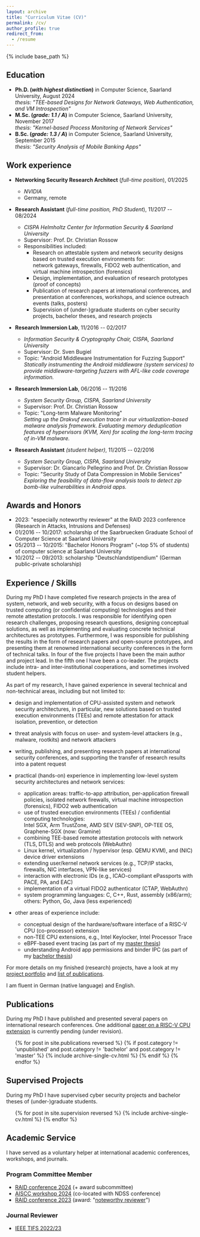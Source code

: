 ```yaml
---
layout: archive
title: "Curriculum Vitae (CV)"
permalink: /cv/
author_profile: true
redirect_from:
  - /resume
---
```


{% include base_path %}


## Education

* **Ph.D. (_with highest distinction_)** in Computer Science, Saarland University, August 2024  
  _thesis: "TEE-based Designs for Network Gateways, Web Authentication, and VM Introspection"_
* **M.Sc. (_grade: 1.1 / A_)** in Computer Science, Saarland University, November 2017  
  _thesis: "Kernel-based Process Monitoring of Network Services"_
* **B.Sc. (_grade: 1.3 / A_)** in Computer Science, Saarland University, September 2015  
  _thesis: "Security Analysis of Mobile Banking Apps"_

## Work experience

* **Networking Security Research Architect** (_full-time position_), 01/2025
  * _NVIDIA_
  * Germany, remote

* **Research Assistant** (_full-time position, PhD Student_), 11/2017 -- 08/2024
  * _CISPA Helmholtz Center for Information Security & Saarland University_
  * Supervisor: Prof. Dr. Christian Rossow
  * Responsibilities included:
    * Research on attestable system and network security designs based on trusted execution environments for:  
    network gateways, firewalls, FIDO2 web authentication, and virtual machine introspection (forensics)
    * Design, implementation, and evaluation of research prototypes (proof of concepts)
    * Publication of research papers at international conferences, and presentation at conferences, workshops, and science outreach events (talks, posters)
    * Supervision of (under-)graduate students on cyber security projects, bachelor theses, and research projects

* **Research Immersion Lab**, 11/2016 -- 02/2017
  * _Information Security & Cryptography Chair, CISPA, Saarland University_
  * Supervisor: Dr. Sven Bugiel
  * Topic: "Android Middleware Instrumentation for Fuzzing Support"  
  _Statically instrumenting the Android middleware (system services) to provide middleware-targeting fuzzers with AFL-like code coverage information._

* **Research Immersion Lab**, 06/2016 -- 11/2016
  * _System Security Group, CISPA, Saarland University_
  * Supervisor: Prof. Dr. Christian Rossow
  * Topic: "Long-term Malware Monitoring"  
  _Setting up the Drakvuf execution tracer in our virtualization-based malware analysis framework.
  Evaluating memory deduplication features of hypervisors (KVM, Xen) for scaling the long-term tracing of in-VM malware._

* **Research Assistant** _(student helper)_, 11/2015 -- 02/2016
  * _System Security Group, CISPA, Saarland University_
  * Supervisor: Dr. Giancarlo Pellegrino and Prof. Dr. Christian Rossow
  * Topic: "Security Study of Data Compression in Mobile Services"  
  _Exploring the feasibility of data-flow analysis tools to detect zip bomb-like vulnerabilities in Android apps._

## Awards and Honors

* 2023: "especially noteworthy reviewer" at the RAID 2023 conference (Research in Attacks, Intrusions and Defenses)
* 01/2016 -- 10/2017: scholarship of the Saarbruecken Graduate School of Computer Science at Saarland University
* 05/2013 -- 10/2015: "Bachelor Honors Program" (~top 5% of students) of computer science at Saarland University
* 10/2012 -- 09/2013: scholarship "Deutschlandstipendium" (German public-private scholarship)

## Experience / Skills

During my PhD I have completed five research projects in the area of system, network, and web security, with a focus on designs based on trusted computing (or confidential computing) technologies and their remote attestation protocols.
I was responsible for identifying open research challenges, proposing research questions, designing conceptual solutions, as well as implementing and evaluating concrete technical architectures as prototypes.
Furthermore, I was responsible for publishing the results in the form of research papers and open-source prototypes, and presenting them at renowned international security conferences in the form of technical talks.
In four of the five projects I have been the main author and project lead.
In the fifth one I have been a co-leader.
The projects include intra- and inter-institutional cooperations, and sometimes involved student helpers.

As part of my research, I have gained experience in several technical and non-technical areas, including but not limited to:

* design and implementation of CPU-assisted system and network security architectures, in particular, new solutions based on trusted execution environments (TEEs) and remote attestation for attack isolation, prevention, or detection
* threat analysis with focus on user- and system-level attackers (e.g., malware, rootkits) and network attackers
* writing, publishing, and presenting research papers at international security conferences, and supporting the transfer of research results into a patent request

* practical (hands-on) experience in implementing low-level system security architectures and network services:
  * application areas: traffic-to-app attribution, per-application firewall policies, isolated network firewalls, virtual machine introspection (forensics), FIDO2 web authentication
  * use of trusted execution environments (TEEs) / confidential computing technologies:  
  Intel SGX, Arm TrustZone, AMD SEV (SEV-SNP), OP-TEE OS, Graphene-SGX (now: Gramine)
  * combining TEE-based remote attestation protocols with network (TLS, DTLS) and web protocols (WebAuthn)
  * Linux kernel, virtualization / hypervisor (esp. QEMU KVM), and (NIC) device driver extensions
  * extending user/kernel network services (e.g., TCP/IP stacks, firewalls, NIC interfaces, VPN-like services)
  * interaction with electronic IDs (e.g., ICAO-compliant ePassports with PACE, PA, and EAC)
  * implementation of a virtual FIDO2 authenticator (CTAP, WebAuthn)
  * system programming languages: C, C++, Rust, assembly (x86/arm);  
  others: Python, Go, Java (less experienced)

* other areas of experience include:
  * conceptual design of the hardware/software interface of a RISC-V CPU (co-processor) extension
  * non-TEE CPU extensions, e.g., Intel Keylocker, Intel Processor Trace
  * eBPF-based event tracing (as part of my [master thesis](https://fa-schwarz.github.io/publication/master))
  * understanding Android app permissions and binder IPC (as part of my [bachelor thesis](https://fa-schwarz.github.io/publication/bachelor))

For more details on my finished (research) projects, have a look at my [project portfolio](https://fa-schwarz.github.io/portfolio/) and [list of publications](https://fa-schwarz.github.io/publications/).

I am fluent in German (native language) and English.

## Publications

During my PhD I have published and presented several papers on international research conferences.
One additional [paper on a RISC-V CPU extension](https://fa-schwarz.github.io/publication/keyvisor) is currently pending (under revision).

  <ul>{% for post in site.publications reversed %}
    {% if post.category != 'unpublished' and post.category != 'bachelor' and post.category != 'master' %}
      {% include archive-single-cv.html %}
    {% endif %}
  {% endfor %}</ul>

## Supervised Projects

During my PhD I have supervised cyber security projects and bachelor theses of (under-)graduate students.

  <ul>{% for post in site.supervision reversed %}
    {% include archive-single-cv.html %}
  {% endfor %}</ul>
  
## Academic Service

I have served as a voluntary helper at international academic conferences, workshops, and journals.

### Program Committee Member

* [RAID conference 2024](https://raid2024.github.io/) (+ award subcommittee)
* [AISCC workshop 2024](https://www.ndss-symposium.org/ndss2024/co-located-events/aiscc/) (co-located with NDSS conference)
* [RAID conference 2023](https://raid2023.org) (award: &quot;[noteworthy reviewer](https://x.com/chrossow/status/1715037102973309026)&quot;)

### Journal Reviewer

* [IEEE TIFS 2022/23](https://signalprocessingsociety.org/publications-resources/ieee-transactions-information-forensics-and-security)
